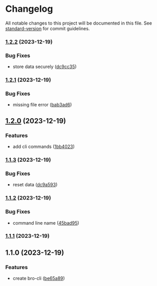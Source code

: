 # Changelog

All notable changes to this project will be documented in this file. See [standard-version](https://github.com/conventional-changelog/standard-version) for commit guidelines.

### [1.2.2](https://github.com/sujeet-agrahari/bro-cli/compare/v1.2.1...v1.2.2) (2023-12-19)


### Bug Fixes

* store data securely ([dc9cc35](https://github.com/sujeet-agrahari/bro-cli/commit/dc9cc35f11f7c06aa874f04710af1c9c6946a7bd))

### [1.2.1](https://github.com/sujeet-agrahari/bro-cli/compare/v1.2.0...v1.2.1) (2023-12-19)


### Bug Fixes

* missing file error ([bab3ad6](https://github.com/sujeet-agrahari/bro-cli/commit/bab3ad67efffff8bb66e834ae82a4f1d955095ff))

## [1.2.0](https://github.com/sujeet-agrahari/bro-cli/compare/v1.1.3...v1.2.0) (2023-12-19)


### Features

* add cli commands ([1bb4023](https://github.com/sujeet-agrahari/bro-cli/commit/1bb402375a385338df84d67666f1889795a67e2b))

### [1.1.3](https://github.com/sujeet-agrahari/bro-cli/compare/v1.1.2...v1.1.3) (2023-12-19)


### Bug Fixes

* reset data ([dc9a593](https://github.com/sujeet-agrahari/bro-cli/commit/dc9a59328a0aa6d81f26ea37a001ccd9036dd03d))

### [1.1.2](https://github.com/sujeet-agrahari/bro-cli/compare/v1.1.1...v1.1.2) (2023-12-19)


### Bug Fixes

* command line name ([45bad95](https://github.com/sujeet-agrahari/bro-cli/commit/45bad955eb5d481f8fa5a7ae5f2fca478a240d96))

### [1.1.1](https://github.com/sujeet-agrahari/bro-cli/compare/v1.1.0...v1.1.1) (2023-12-19)

## 1.1.0 (2023-12-19)


### Features

* create bro-cli ([be65a89](https://github.com/sujeet-agrahari/bro-cli/commit/be65a893a9d08cbf5e066662dd06908edafce915))
